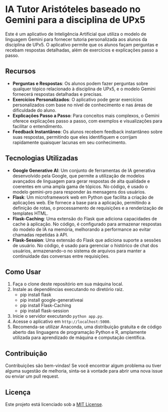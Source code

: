 ﻿# IA Tutor Aristóteles baseado no Gemini para a disciplina de UPx5

Este é um aplicativo de Inteligência Artificial que utiliza o modelo de linguagem Gemini para fornecer tutoria personalizada aos alunos da disciplina de UPx5. O aplicativo permite que os alunos façam perguntas e recebam respostas detalhadas, além de exercícios e explicações passo a passo.

## Recursos

- **Perguntas e Respostas**: Os alunos podem fazer perguntas sobre qualquer tópico relacionado à disciplina de UPx5, e o modelo Gemini fornecerá respostas detalhadas e precisas.
- **Exercícios Personalizados**: O aplicativo pode gerar exercícios personalizados com base no nível de conhecimento e nas áreas de dificuldade do aluno.
- **Explicações Passo a Passo**: Para conceitos mais complexos, o Gemini oferece explicações passo a passo, com exemplos e visualizações para facilitar o entendimento.
- **Feedback Instantâneo**: Os alunos recebem feedback instantâneo sobre suas respostas, permitindo que eles identifiquem e corrijam rapidamente quaisquer lacunas em seu conhecimento.

## Tecnologias Utilizadas

- **Google Generative AI**: Um conjunto de ferramentas de IA generativa desenvolvido pela Google, que permite a utilização de modelos avançados de linguagem para gerar respostas de alta qualidade e coerentes em uma ampla gama de tópicos. No código, é usado o modelo gemini-pro para responder às mensagens dos usuários.
- **Flask**: Um microframework web em Python que facilita a criação de aplicações web. Ele fornece a base para a aplicação, permitindo a definição de rotas, o processamento de requisições e a renderização de templates HTML.
- **Flask-Caching**: Uma extensão do Flask que adiciona capacidades de cache à aplicação. No código, é configurado para armazenar respostas do modelo de IA na memória, melhorando a performance ao evitar chamadas repetidas à API.
- **Flask-Session**: Uma extensão do Flask que adiciona suporte a sessões de usuário. No código, é usado para gerenciar o histórico de chat dos usuários, armazenando-o no sistema de arquivos para manter a continuidade das conversas entre requisições.

## Como Usar

1. Faça o clone deste repositório em sua máquina local.
2. Instale as dependências executando no diretório raiz.
   -  pip install flask
   -  pip install google-generativeai
   -  pip install Flask-Caching
   -  pip install flask-session
4. Inicie o servidor executando `python app.py`.
5. Acesse o aplicativo em `http://localhost:5000`.
6. Recomenda-se utilizar Anaconda, uma distribuição gratuita e de código aberto das linguagens de programação Python e R, amplamente utilizada para aprendizado de máquina e computação científica.

## Contribuição

Contribuições são bem-vindas! Se você encontrar algum problema ou tiver alguma sugestão de melhoria, sinta-se à vontade para abrir uma nova issue ou enviar um pull request.

## Licença

Este projeto está licenciado sob a [MIT License](LICENSE).
